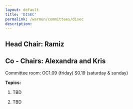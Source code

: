 ```yaml
---
layout: default
title: 'DISEC'
permalink: /warmun/committees/disec
description:
---
```

## Head Chair: Ramiz

## Co - Chairs: Alexandra and Kris

Committee room: OC1.09 (friday) S0.19 (saturday & sunday)

<b>Topics:</b>
  1. TBD

  2. TBD
